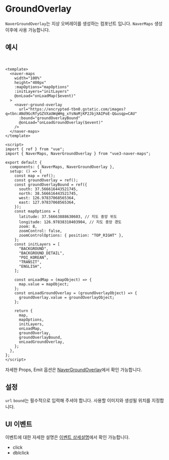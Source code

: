 # GroundOverlay

`NaverGroundOverlay`는 지상 오버레이를 생성하는 컴포넌트 입니다. `NaverMaps` 생성 이후에 사용 가능합니다.

## 예시

\
<naver-ground-overlay />

```vue
<template>
  <naver-maps
    width="100%"
    height="400px"
    :mapOptions="mapOptions"
    :initLayers="initLayers"
    @onLoad="onLoadMap($event)"
  >
    <naver-ground-overlay
      url="https://encrypted-tbn0.gstatic.com/images?q=tbn:ANd9GcRfyGZVXaUWqWHg_xYsNoMjKP2JbjXAIPoE-Q&usqp=CAU"
      :bound="groundOverlayBound"
      @onLoad="onLoadGroundOverlay($event)"
    />
  </naver-maps>
</template>

<script>
import { ref } from "vue";
import { NaverMaps, NaverGroundOverlay } from "vue3-naver-maps";

export default {
  components: { NaverMaps, NaverGroundOverlay },
  setup: () => {
    const map = ref();
    const groundOverlay = ref();
    const groundOverlayBound = ref({
      south: 37.566616443521745,
      north: 38.566616443521745,
      west: 126.97837068565364,
      east: 127.97837068565364,
    });
    const mapOptions = {
      latitude: 37.56663888630603, // 지도 중앙 위도
      longitude: 126.97838310403904, // 지도 중앙 경도
      zoom: 8,
      zoomControl: false,
      zoomControlOptions: { position: "TOP_RIGHT" },
    };
    const initLayers = [
      "BACKGROUND",
      "BACKGROUND_DETAIL",
      "POI_KOREAN",
      "TRANSIT",
      "ENGLISH",
    ];

    const onLoadMap = (mapObject) => {
      map.value = mapObject;
    };
    const onLoadGroundOverlay = (groundOverlayObject) => {
      groundOverlay.value = groundOverlayObject;
    };

    return {
      map,
      mapOptions,
      initLayers,
      onLoadMap,
      groundOverlay,
      groundOverlayBound,
      onLoadGroundOverlay,
    };
  },
};
</script>
```

자세한 Props, Emit 옵션은 [NaverGroundOverlay](../api/#navergroundoverlay)에서 확인 가능합니다.

## 설정

`url` `bound`는 필수적으로 입력해 주셔야 합니다. 사용할 이미지와 생성될 위치를 지정합니다.

## UI 이벤트

이벤트에 대한 자세한 설명은 [이벤트 상세설명](https://navermaps.github.io/maps.js.ncp/docs/naver.maps.GroundOverlay.html#toc13__anchor)에서 확인 가능합니다.

- click
- dblclick

